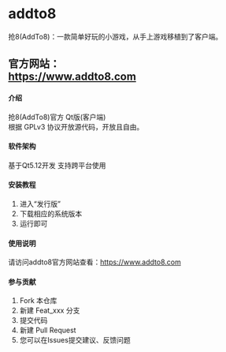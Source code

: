 # addto8
抢8(AddTo8)：一款简单好玩的小游戏，从手上游戏移植到了客户端。
## 官方网站： <br> https://www.addto8.com

#### 介绍
抢8(AddTo8)官方
Qt版(客户端) <br>
根据 GPLv3 协议开放源代码，开放且自由。

#### 软件架构
基于Qt5.12开发
支持跨平台使用

#### 安装教程

1.  进入“发行版”
2.  下载相应的系统版本
3.  运行即可

#### 使用说明

请访问addto8官方网站查看：https://www.addto8.com

#### 参与贡献

1.  Fork 本仓库
2.  新建 Feat_xxx 分支
3.  提交代码
4.  新建 Pull Request
5.  您可以在Issues提交建议、反馈问题
